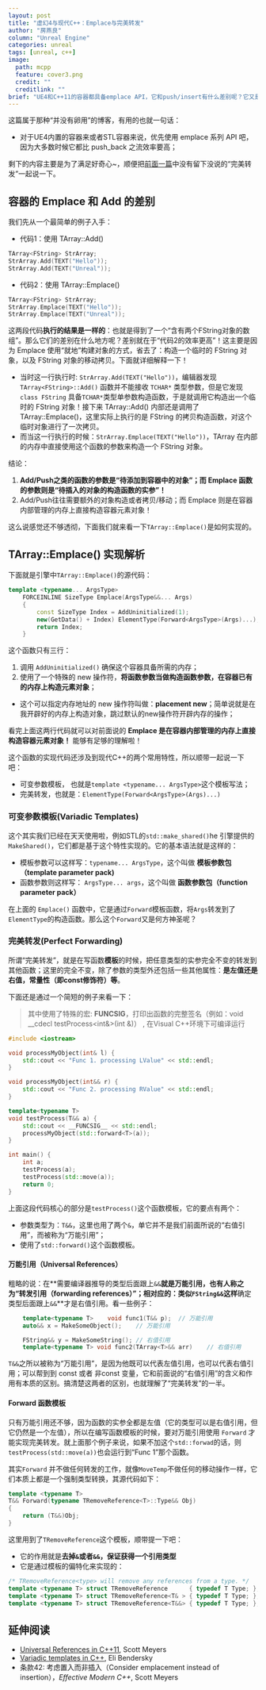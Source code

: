 ```yaml
---
layout: post
title: "虚幻4与现代C++：Emplace与完美转发"
author: "房燕良"
column: "Unreal Engine"
categories: unreal
tags: [unreal, c++]
image:
  path: mcpp
  feature: cover3.png
  credit: ""
  creditlink: ""
brief: "UE4和C++11的容器都具备emplace API，它和push/insert有什么差别呢？它又是如何实现的呢？"
---
```


这篇属于那种“并没有卵用”的博客，有用的也就一句话：
* 对于UE4内置的容器来或者STL容器来说，优先使用 emplace 系列 API 吧，因为大多数时候它都比 push_back 之流效率要高；  

剩下的内容主要是为了满足好奇心~，顺便把[前面一篇](http://neil3d.gitee.io/unreal/mcpp-move.html)中没有留下没说的“完美转发”一起说一下。

## 容器的 Emplace 和 Add 的差别

我们先从一个最简单的例子入手：

- 代码1：使用 TArray::Add()
```cpp
TArray<FString> StrArray;
StrArray.Add(TEXT("Hello"));
StrArray.Add(TEXT("Unreal"));
```

- 代码2：使用 TArray::Emplace()
```cpp
TArray<FString> StrArray;
StrArray.Emplace(TEXT("Hello"));
StrArray.Emplace(TEXT("Unreal"));
```

这两段代码**执行的结果是一样的**：也就是得到了一个“含有两个FString对象的数组”。那么它们的差别在什么地方呢？差别就在于“代码2的效率更高”！这主要是因为 Emplace 使用“就地”构建对象的方式，省去了：构造一个临时的 FString 对象，以及 FString 对象的移动拷贝。下面就详细解释一下！

- 当时这一行执行时: `StrArray.Add(TEXT("Hello"))`，编辑器发现 `TArray<FString>::Add()` 函数并不能接收 `TCHAR*` 类型参数，但是它发现 `class FString` 具备`TCHAR*`类型单参数构造函数，于是就调用它构造出一个临时的 FString 对象！接下来 TArray::Add() 内部还是调用了 TArray::Emplace()，这里实际上执行的是 FString 的拷贝构造函数，对这个临时对象进行了一次拷贝。
- 而当这一行执行的时候：`StrArray.Emplace(TEXT("Hello"))`，TArray 在内部的内存中直接使用这个函数的参数来构造一个 FString 对象。

结论：

1. **Add/Push之类的函数的参数是“待添加到容器中的对象”；而 Emplace 函数的参数则是“待插入的对象的构造函数的实参”！**
2. Add/Push往往需要额外的对象构造或者拷贝/移动；而 Emplace 则是在容器内部管理的内存上直接构造容器元素对象！

这么说感觉还不够透彻，下面我们就来看一下`TArray::Emplace()`是如何实现的。

## TArray::Emplace() 实现解析

下面就是引擎中`TArray::Emplace()`的源代码：

```cpp
template <typename... ArgsType>
	FORCEINLINE SizeType Emplace(ArgsType&&... Args)
	{
		const SizeType Index = AddUninitialized(1);
		new(GetData() + Index) ElementType(Forward<ArgsType>(Args)...);
		return Index;
	}
```

这个函数只有三行：
1. 调用 `AddUninitialized()` 确保这个容器具备所需的内存；
2. 使用了一个特殊的 new 操作符，**将函数参数当做构造函数参数，在容器已有的内存上构造元素对象**；
  * 这个可以指定内存地址的 new 操作符叫做：**placement new**；简单说就是在我开辟好的内存上构造对象，跳过默认的new操作符开辟内存的操作；

看完上面这两行代码就可以对前面说的 **Emplace 是在容器内部管理的内存上直接构造容器元素对象！** 能够有足够的理解啦！

这个函数的实现代码还涉及到现代C++的两个常用特性，所以顺带一起说一下吧：
- 可变参数模板， 也就是`template <typename... ArgsType>`这个模板写法；
- 完美转发，也就是：`ElementType(Forward<ArgsType>(Args)...)`

### 可变参数模板(Variadic Templates)

这个其实我们已经在天天使用啦，例如STL的`std::make_shared()`he 引擎提供的`MakeShared()`，它们都是基于这个特性实现的。它的基本语法就是这样的：

- 模板参数可以这样写：`typename... ArgsType`，这个叫做 **模板参数包（template parameter pack)**
- 函数参数则这样写： `ArgsType... args`，这个叫做 **函数参数包（function parameter pack）**

在上面的 `Emplace()` 函数中，它是通过`Forward`模板函数，将`Args`转发到了`ElementType`的构造函数。那么这个`Forward`又是何方神圣呢？

### 完美转发(Perfect Forwarding)

所谓“完美转发”，就是在写函数**模板**的时候，把任意类型的实参完全不变的转发到其他函数；这里的完全不变，除了参数的类型外还包括一些其他属性：**是左值还是右值，常量性（即const修饰符）等**。

下面还是通过一个简短的例子来看一下：
> 其中使用了特殊的宏: __FUNCSIG__，打印出函数的完整签名（例如：void __cdecl testProcess<int&>(int &)） , 在Visual C++环境下可编译运行

```cpp
#include <iostream>

void processMyObject(int& l) {
	std::cout << "Func 1. processing LValue" << std::endl;
}

void processMyObject(int&& r) {
	std::cout << "Func 2. processing RValue" << std::endl;
}

template<typename T>
void testProcess(T&& a) {
	std::cout << __FUNCSIG__ << std::endl;
	processMyObject(std::forward<T>(a));
}

int main() {
	int a;
	testProcess(a);
	testProcess(std::move(a));
	return 0;
}
```

上面这段代码核心的部分是`testProcess()`这个函数模板，它的要点有两个：
* 参数类型为：`T&&`，这里也用了两个`&`，单它并不是我们前面所说的“右值引用”，而被称为“万能引用”；
* 使用了`std::forward()`这个函数模板。

#### 万能引用（Universal References）

粗略的说：在**需要编译器推导的类型后面跟上`&&`**就是万能引用，也有人称之为“转发引用（forwarding references）”；相对应的：类似`FString&&`这样**确定类型后面跟上`&&`**才是右值引用。看一些例子：

```cpp
	template<typename T>	void func1(T&& p);	// 万能引用
	auto&& x = MakeSomeObject();	// 万能引用

	FString&& y = MakeSomeString();	// 右值引用
	template<typename T> void func2(TArray<T>&& arr)	// 右值引用
```

`T&&`之所以被称为“万能引用”，是因为他既可以代表左值引用，也可以代表右值引用；可以帮到到 const 或者 非const 变量，它和前面说的“右值引用”的含义和作用有本质的区别。搞清楚这两者的区别，也就理解了“完美转发”的一半。

#### Forward 函数模板

只有万能引用还不够，因为函数的实参全都是左值（它的类型可以是右值引用，但它仍然是一个左值），所以在编写函数模板的时候，要对万能引用使用 `Forward` 才能实现完美转发。就上面那个例子来说，如果不加这个`std::forwad`的话，则`testProcess(std::move(a))`也会运行到“Func 1”那个函数。

其实`Forward` 并不做任何转发的工作，就像`MoveTemp`不做任何的移动操作一样，它们本质上都是一个强制类型转换，其源代码如下：

```cpp
template <typename T>
T&& Forward(typename TRemoveReference<T>::Type&& Obj)
{
	return (T&&)Obj;
}
```

这里用到了`TRemoveReference`这个模板，顺带提一下吧：
- 它的作用就是**去掉`&`或者`&&`，保证获得一个引用类型**
- 它是通过模板的偏特化来实现的：

```cpp
/* TRemoveReference<type> will remove any references from a type. */
template <typename T> struct TRemoveReference      { typedef T Type; };
template <typename T> struct TRemoveReference<T& > { typedef T Type; };
template <typename T> struct TRemoveReference<T&&> { typedef T Type; };
```

## 延伸阅读

- [Universal References in C++11](https://isocpp.org/blog/2012/11/universal-references-in-c11-scott-meyers), Scott Meyers
- [Variadic templates in C++](https://eli.thegreenplace.net/2014/variadic-templates-in-c/), Eli Bendersky
- 条款42: 考虑置入而非插入（Consider emplacement instead of insertion），*Effective Modern C++*, Scott Meyers